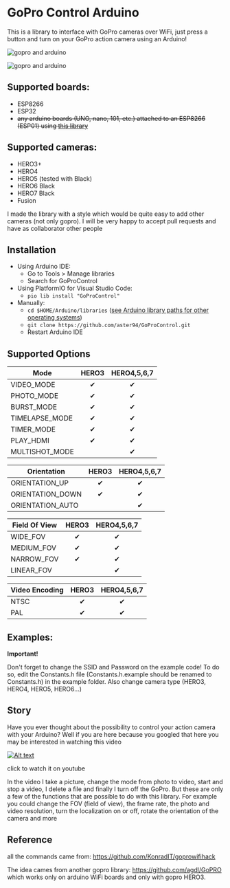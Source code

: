 # GoPro Control Arduino

This is a library to interface with GoPro cameras over WiFi, just press a button and turn on your GoPro action camera using an Arduino!

![gopro and arduino](https://image.ibb.co/cGRb4p/1.jpg)

![gopro and arduino](https://i.imgur.com/ILdYBRm.jpg)

## Supported boards:

- ESP8266
- ESP32
- ~~any arduino boards (UNO, nano, 101, etc.) attached to an ESP8266 (ESP01) using [this library](https://github.com/bportaluri/WiFiEsp)~~

## Supported cameras:

- HERO3+
- HERO4
- HERO5 (tested with Black)
- HERO6 Black
- HERO7 Black
- Fusion

I made the library with a style which would be quite easy to add other cameras (not only gopro). I will be very happy to accept pull requests and have as collaborator other people

## Installation

- Using Arduino IDE:
	- Go to Tools > Manage libraries 
	- Search for GoProControl
- Using PlatformIO for Visual Studio Code:
	- ````pio lib install "GoProControl"````
- Manually:
	- ````cd $HOME/Arduino/libraries```` ([see Arduino library paths for other operating systems](https://www.arduino.cc/en/hacking/libraries))
	- ````git clone https://github.com/aster94/GoProControl.git````
	- Restart Arduino IDE

## Supported Options

| Mode | HERO3 | HERO4,5,6,7 |
| --- | :---: | :---: |
| VIDEO_MODE |✔ | ✔|
| PHOTO_MODE | ✔ |✔ |
| BURST_MODE |✔  | ✔|
| TIMELAPSE_MODE | ✔ |✔ |
| TIMER_MODE |✔  |✔ |
| PLAY_HDMI | ✔ | ✔|
| MULTISHOT_MODE |  | ✔|

| Orientation | HERO3 | HERO4,5,6,7 |
| --- | :---: | :---: |
| ORIENTATION_UP |✔ | ✔|
| ORIENTATION_DOWN | ✔ |✔ |
| ORIENTATION_AUTO |  | ✔|

| Field Of View | HERO3 | HERO4,5,6,7 |
| --- | :---: | :---: |
| WIDE_FOV |✔ | ✔|
| MEDIUM_FOV | ✔ |✔ |
| NARROW_FOV | ✔ |✔ |
| LINEAR_FOV |  | ✔|

| Video Encoding | HERO3 | HERO4,5,6,7 |
| --- | :---: | :---: |
| NTSC |✔ | ✔|
| PAL | ✔ |✔ |

## Examples:

**Important!**

Don't forget to change the SSID and Password on the example code! To do so, edit the Constants.h file (Constants.h.example should be renamed to Constants.h) in the example folder. Also change camera type (HERO3, HERO4, HERO5, HERO6...)

## Story

Have you ever thought about the possibility to control your action camera with your Arduino? Well if you are here because you googled that here you may be interested in watching this video

[![Alt text](https://img.youtube.com/vi/PuM-ZQ2tMW0/0.jpg)](https://www.youtube.com/watch?v=PuM-ZQ2tMW0)

click to watch it on youtube

In the video I take a picture, change the mode from photo to video, start and stop a video, I delete a file and finally I turn off the GoPro. But these are only a few of the functions that are possible to do with this library. For example you could change the FOV (field of view), the frame rate, the photo and video resolution, turn the localization on or off, rotate the orientation of the camera and more

## Reference

all the commands came from: https://github.com/KonradIT/goprowifihack

The idea cames from another gopro library: https://github.com/agdl/GoPRO which works only on arduino WiFi boards and only with gopro HERO3.

